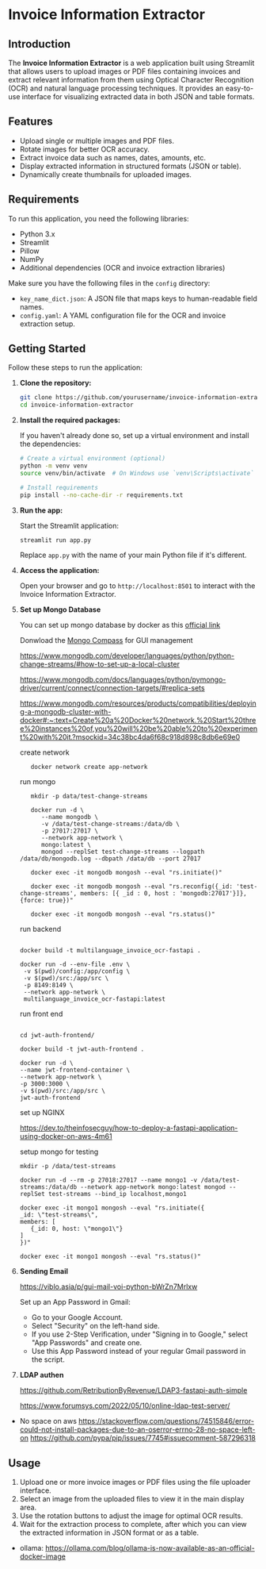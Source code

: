 # Invoice Information Extractor

## Introduction

The **Invoice Information Extractor** is a web application built using Streamlit that allows users to upload images or PDF files containing invoices and extract relevant information from them using Optical Character Recognition (OCR) and natural language processing techniques. It provides an easy-to-use interface for visualizing extracted data in both JSON and table formats.

## Features

- Upload single or multiple images and PDF files.
- Rotate images for better OCR accuracy.
- Extract invoice data such as names, dates, amounts, etc.
- Display extracted information in structured formats (JSON or table).
- Dynamically create thumbnails for uploaded images.

## Requirements

To run this application, you need the following libraries:

- Python 3.x
- Streamlit
- Pillow
- NumPy
- Additional dependencies (OCR and invoice extraction libraries)


Make sure you have the following files in the `config` directory:

- `key_name_dict.json`: A JSON file that maps keys to human-readable field names.
- `config.yaml`: A YAML configuration file for the OCR and invoice extraction setup.

## Getting Started

Follow these steps to run the application:

1. **Clone the repository:**

   ```bash
   git clone https://github.com/yourusername/invoice-information-extractor.git
   cd invoice-information-extractor
   ```

2. **Install the required packages:**

   If you haven't already done so, set up a virtual environment and install the dependencies:

   ```bash
   # Create a virtual environment (optional)
   python -m venv venv
   source venv/bin/activate  # On Windows use `venv\Scripts\activate`
   
   # Install requirements
   pip install --no-cache-dir -r requirements.txt
   ```

3. **Run the app:**

   Start the Streamlit application:

   ```bash
   streamlit run app.py
   ```
   
   Replace `app.py` with the name of your main Python file if it's different.

4. **Access the application:**

   Open your browser and go to `http://localhost:8501` to interact with the Invoice Information Extractor.

5. **Set up Mongo Database**

   You can set up mongo database by docker as this [official link](https://www.mongodb.com/docs/manual/tutorial/install-mongodb-community-with-docker/?msockid=12d1fdc9a4da62680b18e9ffa5036390)

   Donwload the [Mongo Compass](https://www.mongodb.com/try/download/compass) for GUI management

   https://www.mongodb.com/developer/languages/python/python-change-streams/#how-to-set-up-a-local-cluster

   https://www.mongodb.com/docs/languages/python/pymongo-driver/current/connect/connection-targets/#replica-sets

   https://www.mongodb.com/resources/products/compatibilities/deploying-a-mongodb-cluster-with-docker#:~:text=Create%20a%20Docker%20network.%20Start%20three%20instances%20of,you%20will%20be%20able%20to%20experiment%20with%20it.?msockid=34c38bc4da6f68c918d898c8db6e69e0

   create network
   ```shell
      docker network create app-network
   ```

   run mongo
   ```shell
      mkdir -p data/test-change-streams

      docker run -d \
         --name mongodb \
         -v /data/test-change-streams:/data/db \
         -p 27017:27017 \
         --network app-network \
         mongo:latest \
         mongod --replSet test-change-streams --logpath /data/db/mongodb.log --dbpath /data/db --port 27017

      docker exec -it mongodb mongosh --eval "rs.initiate()"
      
      docker exec -it mongodb mongosh --eval "rs.reconfig({_id: 'test-change-streams', members: [{ _id : 0, host : 'mongodb:27017'}]}, {force: true})"

      docker exec -it mongodb mongosh --eval "rs.status()"

   ```

   run backend

   ```shell

   docker build -t multilanguage_invoice_ocr-fastapi .

   docker run -d --env-file .env \
    -v $(pwd)/config:/app/config \
    -v $(pwd)/src:/app/src \
    -p 8149:8149 \
    --network app-network \
    multilanguage_invoice_ocr-fastapi:latest
    ```
   run front end
   ```shell

   cd jwt-auth-frontend/

   docker build -t jwt-auth-frontend .
   
   docker run -d \
   --name jwt-frontend-container \
   --network app-network \
   -p 3000:3000 \
   -v $(pwd)/src:/app/src \
   jwt-auth-frontend

   ```
   set up NGINX
   
   https://dev.to/theinfosecguy/how-to-deploy-a-fastapi-application-using-docker-on-aws-4m61

   setup mongo for testing
   ```shell
   mkdir -p /data/test-streams
   
   docker run -d --rm -p 27018:27017 --name mongo1 -v /data/test-streams:/data/db --network app-network mongo:latest mongod --replSet test-streams --bind_ip localhost,mongo1

   docker exec -it mongo1 mongosh --eval "rs.initiate({
   _id: \"test-streams\",
   members: [
      {_id: 0, host: \"mongo1\"}
   ]
   })"

   docker exec -it mongo1 mongosh --eval "rs.status()"
   ```

5. **Sending Email**

   https://viblo.asia/p/gui-mail-voi-python-bWrZn7Mrlxw

   Set up an App Password in Gmail:

   - Go to your Google Account.
   - Select "Security" on the left-hand side.
   - If you use 2-Step Verification, under "Signing in to Google," select "App Passwords" and create one.
   - Use this App Password instead of your regular Gmail password in the script.

6. **LDAP authen**
   
   https://github.com/RetributionByRevenue/LDAP3-fastapi-auth-simple
   
   https://www.forumsys.com/2022/05/10/online-ldap-test-server/

- No space on aws
https://stackoverflow.com/questions/74515846/error-could-not-install-packages-due-to-an-oserror-errno-28-no-space-left-on
https://github.com/pypa/pip/issues/7745#issuecomment-587296318

## Usage

1. Upload one or more invoice images or PDF files using the file uploader interface.
2. Select an image from the uploaded files to view it in the main display area.
3. Use the rotation buttons to adjust the image for optimal OCR results.
4. Wait for the extraction process to complete, after which you can view the extracted information in JSON format or as a table.

- ollama: https://ollama.com/blog/ollama-is-now-available-as-an-official-docker-image

